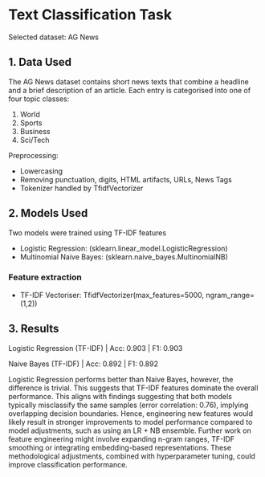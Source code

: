# Text Classification Task
Selected dataset: AG News

## 1. Data Used
The AG News dataset contains short news texts that combine a headline and a brief description of an article. Each entry is categorised into one of four topic classes:
1. World
2. Sports
3. Business
4. Sci/Tech

Preprocessing:
- Lowercasing
- Removing punctuation, digits, HTML artifacts, URLs, News Tags
- Tokenizer handled by TfidfVectorizer

## 2. Models Used
Two models were trained using TF-IDF features
- Logistic Regression: (sklearn.linear_model.LogisticRegression)
- Multinomial Naive Bayes: (sklearn.naive_bayes.MultinomialNB)

### Feature extraction
- TF-IDF Vectoriser: TfidfVectorizer(max_features=5000, ngram_range=(1,2))

## 3. Results
Logistic Regression (TF-IDF) | Acc: 0.903 | F1: 0.903

Naive Bayes (TF-IDF)         | Acc: 0.892 | F1: 0.892

Logistic Regression performs better than Naive Bayes, however, the difference is trivial. This suggests that TF-IDF features dominate the overall performance. This aligns with findings suggesting that both models typically misclassify the same samples (error correlation: 0.76), implying overlapping decision boundaries. Hence, engineering new features would likely result in stronger improvements to model performance compared to model adjustments, such as using an LR + NB ensemble. Further work on feature engineering might involve expanding n-gram ranges, TF-IDF smoothing or integrating embedding-based representations. These methodological adjustments, combined with hyperparameter tuning, could improve classification performance. 

